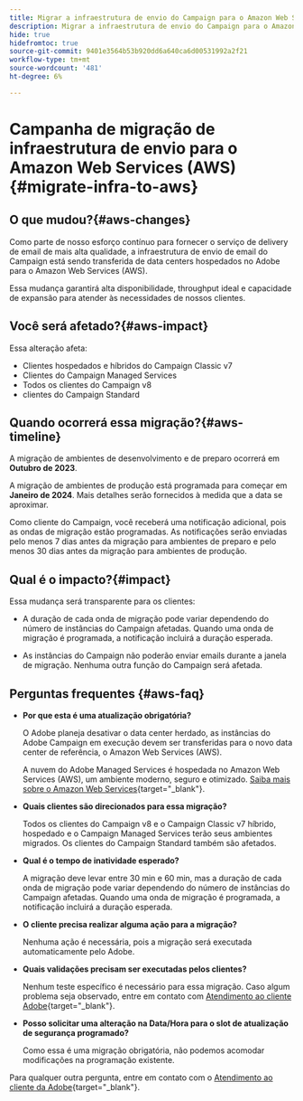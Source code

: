 ```yaml
---
title: Migrar a infraestrutura de envio do Campaign para o Amazon Web Services (AWS)
description: Migrar a infraestrutura de envio do Campaign para o Amazon Web Services (AWS)
hide: true
hidefromtoc: true
source-git-commit: 9401e3564b53b920dd6a640ca6d00531992a2f21
workflow-type: tm+mt
source-wordcount: '481'
ht-degree: 6%

---
```



# Campanha de migração de infraestrutura de envio para o Amazon Web Services (AWS) {#migrate-infra-to-aws}

## O que mudou?{#aws-changes}

Como parte de nosso esforço contínuo para fornecer o serviço de delivery de email de mais alta qualidade, a infraestrutura de envio de email do Campaign está sendo transferida de data centers hospedados no Adobe para o Amazon Web Services (AWS).

Essa mudança garantirá alta disponibilidade, throughput ideal e capacidade de expansão para atender às necessidades de nossos clientes.

## Você será afetado?{#aws-impact}

Essa alteração afeta:

* Clientes hospedados e híbridos do Campaign Classic v7
* Clientes do Campaign Managed Services
* Todos os clientes do Campaign v8
* clientes do Campaign Standard

## Quando ocorrerá essa migração?{#aws-timeline}

A migração de ambientes de desenvolvimento e de preparo ocorrerá em **Outubro de 2023**.

A migração de ambientes de produção está programada para começar em **Janeiro de 2024**. Mais detalhes serão fornecidos à medida que a data se aproximar.

Como cliente do Campaign, você receberá uma notificação adicional, pois as ondas de migração estão programadas. As notificações serão enviadas pelo menos 7 dias antes da migração para ambientes de preparo e pelo menos 30 dias antes da migração para ambientes de produção.

## Qual é o impacto?{#impact}

Essa mudança será transparente para os clientes:

* A duração de cada onda de migração pode variar dependendo do número de instâncias do Campaign afetadas. Quando uma onda de migração é programada, a notificação incluirá a duração esperada.

* As instâncias do Campaign não poderão enviar emails durante a janela de migração. Nenhuma outra função do Campaign será afetada.


## Perguntas frequentes {#aws-faq}

* **Por que esta é uma atualização obrigatória?**

  O Adobe planeja desativar o data center herdado, as instâncias do Adobe Campaign em execução devem ser transferidas para o novo data center de referência, o Amazon Web Services (AWS).

  A nuvem do Adobe Managed Services é hospedada no Amazon Web Services (AWS), um ambiente moderno, seguro e otimizado. [Saiba mais sobre o Amazon Web Services](https://aws.amazon.com/application-hosting/benefits/){target="_blank"}.

* **Quais clientes são direcionados para essa migração?**

  Todos os clientes do Campaign v8 e o Campaign Classic v7 híbrido, hospedado e o Campaign Managed Services terão seus ambientes migrados. Os clientes do Campaign Standard também são afetados.

* **Qual é o tempo de inatividade esperado?**

  A migração deve levar entre 30 min e 60 min, mas a duração de cada onda de migração pode variar dependendo do número de instâncias do Campaign afetadas. Quando uma onda de migração é programada, a notificação incluirá a duração esperada.

* **O cliente precisa realizar alguma ação para a migração?**

  Nenhuma ação é necessária, pois a migração será executada automaticamente pelo Adobe.

* **Quais validações precisam ser executadas pelos clientes?**

  Nenhum teste específico é necessário para essa migração. Caso algum problema seja observado, entre em contato com [Atendimento ao cliente Adobe](https://experienceleague.adobe.com/?support-solution=Campaign#support){target="_blank"}.


* **Posso solicitar uma alteração na Data/Hora para o slot de atualização de segurança programado?**

  Como essa é uma migração obrigatória, não podemos acomodar modificações na programação existente.

Para qualquer outra pergunta, entre em contato com o [Atendimento ao cliente da Adobe](https://experienceleague.adobe.com/?support-solution=Campaign#support){target="_blank"}.
